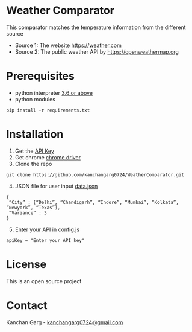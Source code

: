 # Weather Comparator
This comparator matches the temperature information from the different source 

- Source 1: The website https://weather.com
- Source 2: The public weather API by https://openweathermap.org

# Prerequisites
- python interpreter [3.6 or above](https://www.python.org/downloads/release/python-360/)
- python modules

```
pip install -r requirements.txt
```

# Installation
1. Get the [API Key](https://home.openweathermap.org/api_keys)
2. Get chrome [chrome driver](https://chromedriver.chromium.org/getting-started)
3. Clone the repo

``` 
git clone https://github.com/kanchangarg0724/WeatherComparator.git
```

4. JSON file for user input [data.json](https://github.com/kanchangarg0724/WeatherComparator/blob/main/data.json)
```
{
 “City” : [“Delhi”, “Chandigarh”, “Indore”, “Mumbai”, “Kolkata”, “Newyork”, “Texas”],
 “Variance” : 3
}
```
5. Enter your API in config.js
```
apiKey = "Enter your API key"
```

# License
This is an open source project

# Contact
Kanchan Garg - [kanchangarg0724@gmail.com](mailto:email@kanchangarg0724@gmail.com)
